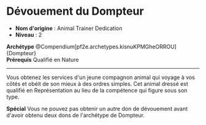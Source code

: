 # Dévouement du Dompteur

 * **Nom d'origine** : Animal Trainer Dedication
 * **Niveau** : 2


<p><span id="ctl00_MainContent_DetailedOutput"><strong>Archétype</strong> @Compendium[pf2e.archetypes.kisnuKPMGheORROU]{Dompteur} <br><strong>Prérequis</strong> Qualifié en Nature<br></span></p>
<hr>
<p>Vous obtenez les services d'un jeune compagnon animal qui voyage à vos côtés et obéit de son mieux à des ordres simples. Cet animal dressé est qualifié en Représentation au lieu de la compétence qui figure sous son type.&nbsp;</p>
<p><strong>Spécial</strong> Vous ne pouvez pas obtenir un autre don de dévouement avant d'avoir obtenu deux dons de l'archétype de Dompteur.&nbsp;&nbsp;</p>